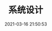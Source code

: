 ﻿---
pageComponent: 
  name: Catalogue
  data: 
    key: 06.系统设计
    imgUrl: /img/web.png
    description: 高性能、高可用的系统设计方案
title: 系统设计
date: 2021-03-16 21:50:53
permalink: /design
sidebar: false
article: false
comment: false
editLink: false
---

